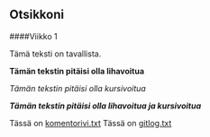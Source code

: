 ## Otsikkoni

####Viikko 1

Tämä teksti on tavallista.


**Tämän tekstin pitäisi olla lihavoitua**

*Tämän tekstin pitäisi olla kursivoitua*

***Tämän tekstin pitäisi olla lihavoitua ja kursivoitua*** 

Tässä on [komentorivi.txt](https://github.com/DanTah/ot-harjoitustyo/blob/master/laskarit/viikko1/komentorivi.txt)
Tässä on [gitlog.txt](https://github.com/DanTah/ot-harjoitustyo/blob/master/laskarit/viikko1/gitlog.txt)
